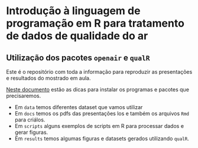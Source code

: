 # Introdução à linguagem de programação em R para tratamento de dados de qualidade do ar
## Utilização dos pacotes `openair` e `qualR`

Este é o repositório com toda a informação para reproduzir as presentações e
resultados do mostrado em aula.

[Neste documento](https://github.com/quishqa/aula_R_openair_qualr/blob/main/docs/00_before_we_start.pdf) estão as dicas para instalar os programas e pacotes que precisaremos.

- Em `data` temos diferentes dataset que vamos utilizar
- Em `docs` temos os pdfs das presentações los e também os arquivos `Rmd`
para criálos.
- Em `scripts` alguns exemplos de scripts em R para processar dados e gerar
figuras.
- Em `results` temos algumas figuras e datasets gerados utilizando `qualR`.


